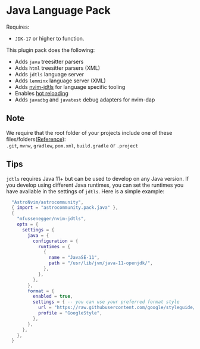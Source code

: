 # Java Language Pack

Requires:

- `JDK-17` or higher to function.

This plugin pack does the following:

- Adds `java` treesitter parsers
- Adds `html` treesitter parsers (XML)
- Adds `jdtls` language server
- Adds `lemminx` language server (XML)
- Adds [nvim-jdtls](https://github.com/mfussenegger/nvim-jdtls) for language specific tooling
- Enables [hot reloading](https://github.com/mfussenegger/nvim-jdtls/issues/80)
- Adds `javadbg` and `javatest` debug adapters for nvim-dap

## Note

We require that the root folder of your projects include one of these files/folders([Reference](https://github.com/AstroNvim/astrocommunity/blob/49e9a3961bba079d7f413b8d5567382dd6f55392/lua/astrocommunity/pack/java/java.lua#LL37C96-L37C96)):  
`.git`, `mvnw`, `gradlew`, `pom.xml`, `build.gradle` or `.project`

## Tips

`jdtls` requires Java 11+ but can be used to develop on any Java version. If you develop using different Java runtimes, you can set the runtimes you have available in the settings of `jdtls`.
Here is a simple example:

```lua
  "AstroNvim/astrocommunity",
  { import = "astrocommunity.pack.java" },
  {
    "mfussenegger/nvim-jdtls",
    opts = {
      settings = {
        java = {
          configuration = {
            runtimes = {
              {
                name = "JavaSE-11",
                path = "/usr/lib/jvm/java-11-openjdk/",
              },
            },
          },
        },
        format = {
          enabled = true,
          settings = { -- you can use your preferred format style
            url = "https://raw.githubusercontent.com/google/styleguide/gh-pages/eclipse-java-google-style.xml",
            profile = "GoogleStyle",
          },
        },
      },
    },
  }
```

<!-- vim: set ft=markdown: -->
